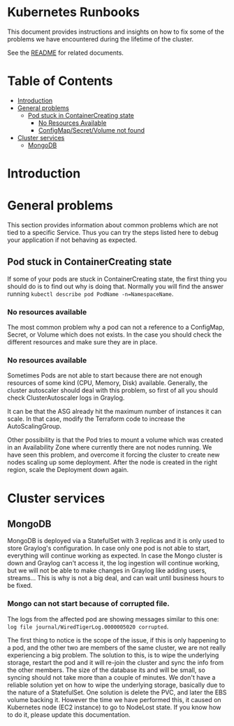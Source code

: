 # Kubernetes Runbooks

This document provides instructions and insights on how to fix some of the problems we have encountered during the lifetime of the cluster.

See the [README](/README.md) for related documents.

# Table of Contents

- [Introduction](#toc-introduction)
- [General problems](#general-problems)
  - [Pod stuck in ContainerCreating state](#pod-stuck-containercreating)
    - [No Resources Available](#no-resources-available)
    - [ConfigMap/Secret/Volume not found](#resource-not-found)
- [Cluster services](#cluster-services)
  - [MongoDB](#mongodb)

# <a id="toc-introduction"></a>Introduction


# <a id="general-problems"></a>General problems

This section provides information about common problems which are not tied to a specific Service. Thus you can try the steps listed here to debug your application if not behaving as expected.

## <a id="pod-stuck-containercreating"></a>Pod stuck in ContainerCreating state

If some of your pods are stuck in ContainerCreating state, the first thing you should do is to find out why is doing that. Normally you will find the answer running `kubectl describe pod PodName -n=NamespaceName`.

### <a id="no-resources-available"></a>No resources available

The most common problem why a pod can not a reference to a ConfigMap, Secret, or Volume which does not exists. In the case you should check the different resources and make sure they are in place.

### <a id="no-resources-available"></a>No resources available

Sometimes Pods are not able to start because there are not enough resources of some kind (CPU, Memory, Disk) available. Generally, the cluster autoscaler should deal with this problem, so first of all you should check ClusterAutoscaler logs in Graylog.

It can be that the ASG already hit the maximum number of instances it can scale. In that case, modify the Terraform code to increase the AutoScalingGroup.

Other possibility is that the Pod tries to mount a volume which was created in an Availability Zone where currently there are not nodes running. We have seen this problem, and overcome it forcing the cluster to create new nodes scaling up some deployment. After the node is created in the right region, scale the Deployment down again.

# <a id="cluster-services"></a>Cluster services

## <a id="mongodb"></a>MongoDB

MongoDB is deployed via a StatefulSet with 3 replicas and it is only used to store Graylog's configuration. In case only one pod is not able to start, everything will continue working as expected. In case the Mongo cluster is down and Graylog can't access it, the log ingestion will continue working, but we will not be able to make changes in Graylog like adding users, streams... This is why is not a big deal, and can wait until business hours to be fixed.


### Mongo can not start because of corrupted file.
The logs from the affected pod are showing messages similar to this one: `log file journal/WiredTigerLog.0000005020 corrupted`.

The first thing to notice is the scope of the issue, if this is only happening to a pod, and the other two are members of the same cluster, we are not really experiencing a big problem.
The solution to this, is to wipe the underlying storage, restart the pod and it will re-join the cluster and sync the info from the other members. The size of the database its and will be small, so syncing should not take more than a couple of minutes.
We don't have a reliable solution yet on how to wipe the underlying storage, basically due to the nature of a StatefulSet. One solution is delete the PVC, and later the EBS volume backing it. However the time we have performed this, it caused on Kubernetes node (EC2 instance) to go to NodeLost state. If you know how to do it, please update this documentation.
